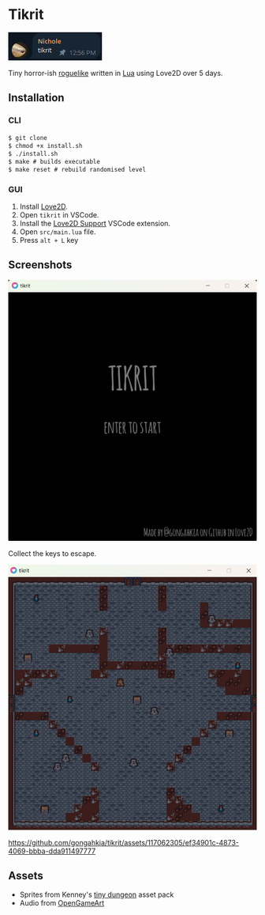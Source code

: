 # Tikrit

![](asset/tikrit-origin.png)

Tiny horror-ish [roguelike](https://en.wikipedia.org/wiki/Roguelike) written in [Lua](https://www.lua.org/) using Love2D over 5 days.

## Installation

### CLI

```console
$ git clone 
$ chmod +x install.sh
$ ./install.sh
$ make # builds executable
$ make reset # rebuild randomised level
```

### GUI

1. Install [Love2D](https://love2d.org/).
2. Open `tikrit` in VSCode.
3. Install the [Love2D Support](https://marketplace.visualstudio.com/items?itemName=pixelbyte-studios.pixelbyte-love2d) VSCode extension.
4. Open `src/main.lua` file.
5. Press `alt + L` key

## Screenshots

![](asset/tikrit-gameplay-1.png)

Collect the keys to escape.

![](asset/tikrit-gameplay-2.png)

https://github.com/gongahkia/tikrit/assets/117062305/ef34901c-4873-4069-bbba-dda911497777

## Assets

* Sprites from Kenney's [tiny dungeon](https://kenney.nl/assets/tiny-dungeon) asset pack
* Audio from [OpenGameArt](https://opengameart.org/)
